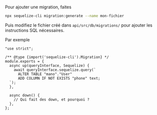 Pour ajouter une migration, faites

```bash
npx sequelize-cli migration:generate --name mon-fichier
```

Puis modifiez le fichier créé dans `api/src/db/migrations/` pour ajouter les instructions SQL nécessaires.

Par exemple

```
"use strict";

/** @type {import('sequelize-cli').Migration} */
module.exports = {
  async up(queryInterface, Sequelize) {
    await queryInterface.sequelize.query(`
      ALTER TABLE "mano"."User"
      ADD COLUMN IF NOT EXISTS "phone" text;
  `);
  },

  async down() {
    // Qui fait des down, et pourquoi ?
  },
};
```
